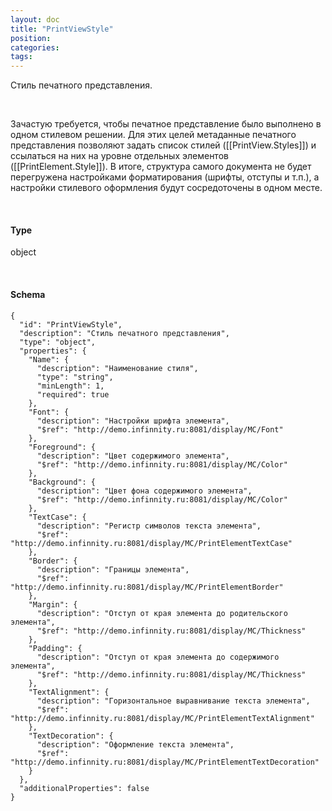 ```yaml
---
layout: doc
title: "PrintViewStyle"
position: 
categories: 
tags: 
---
```


Стиль печатного представления.

   

Зачастую требуется, чтобы печатное представление было выполнено в одном стилевом решении. Для этих целей метаданные печатного представления позволяют задать список стилей ([[PrintView.Styles]]) и ссылаться на них на уровне отдельных элементов ([[PrintElement.Style]]). В итоге, структура самого документа не будет перегружена настройками форматирования (шрифты, отступы и т.п.), а настройки стилевого оформления будут сосредоточены в одном месте.

   

#### Type

object

   

#### Schema

```
{
  "id": "PrintViewStyle",
  "description": "Стиль печатного представления",
  "type": "object",
  "properties": {
    "Name": {
      "description": "Наименование стиля",
      "type": "string",
      "minLength": 1,
      "required": true
    },
    "Font": {
      "description": "Настройки шрифта элемента",
      "$ref": "http://demo.infinnity.ru:8081/display/MC/Font"
    },
    "Foreground": {
      "description": "Цвет содержимого элемента",
      "$ref": "http://demo.infinnity.ru:8081/display/MC/Color"
    },
    "Background": {
      "description": "Цвет фона содержимого элемента",
      "$ref": "http://demo.infinnity.ru:8081/display/MC/Color"
    },
    "TextCase": {
      "description": "Регистр символов текста элемента",
      "$ref": "http://demo.infinnity.ru:8081/display/MC/PrintElementTextCase"
    },
    "Border": {
      "description": "Границы элемента",
      "$ref": "http://demo.infinnity.ru:8081/display/MC/PrintElementBorder"
    },
    "Margin": {
      "description": "Отступ от края элемента до родительского элемента",
      "$ref": "http://demo.infinnity.ru:8081/display/MC/Thickness"
    },
    "Padding": {
      "description": "Отступ от края элемента до содержимого элемента",
      "$ref": "http://demo.infinnity.ru:8081/display/MC/Thickness"
    },
    "TextAlignment": {
      "description": "Горизонтальное выравнивание текста элемента",
      "$ref": "http://demo.infinnity.ru:8081/display/MC/PrintElementTextAlignment"
    },
    "TextDecoration": {
      "description": "Оформление текста элемента",
      "$ref": "http://demo.infinnity.ru:8081/display/MC/PrintElementTextDecoration"
    }
  },
  "additionalProperties": false
}
```

 

 

